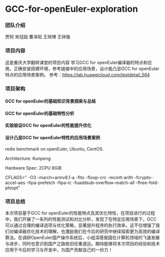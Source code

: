 # GCC-for-openEuler-exploration
### 团队介绍
贾轲 宋冠喆 曹泽阳 王旭博 王钟强
### 项目内容
这是重庆大学翻转课堂的项目内容
学习GCC for openEuler编译器的特点和应用，正确安装搭建环境，参考链接中的应用场景，设计能凸显GCC for openEuler特点的应用场景案例。
参考：https://lab.huaweicloud.com/testdetail_564
### 项目架构
#### GCC for openEuler的基础知识背景探索与总结
#### GCC for openEuler的基础特性分析
#### 实验验证GCC for openEuler的性能提升优化
#### 设计凸显GCC for openEuler特性的应用场景案例
redis benchmark on openEuler, Ubuntu, CentOS.

Architecture: Kunpeng

Hardware Spec: 2CPU 8GiB

CFLAGS=" -O3 -march=armv8.1-a -flto -floop-crc -mcmlt-arith -fcrypto-accel-aes -fipa-prefetch -fipa-ic -fuaddsub-overflow-match-all -ftree-fold-phiopt"

### 项目总结
本次项目基于GCC for openEuler的性能特点及其优化特性，在项目进行的过程中，我们开展了一系列的性能测试和对比分析，发现了在特定应用场景下，GCC可以通过合理的编译选项与优化策略，显著提升程序的执行效率。这不仅增强了我们对编译器优化技术的理解，也激励我们在今后的研究中继续探索更为高效的编译算法。在调研OpenEuler国产操作系统后，小组深感我国在计算机领域的飞速发展与进步，同时也意识到国产之路依旧任重道远。期待能够将本次项目的经验和技术应用于今后的学习与开发中，为国产贡献自己的一份力！ 



